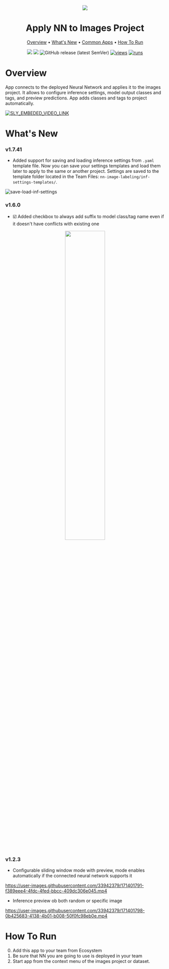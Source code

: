 <div align="center" markdown>
<img src="https://user-images.githubusercontent.com/106374579/187227957-ea4fd452-35ef-4969-9e55-cd7a5a4873ee.png"/>


# Apply NN to Images Project


<p align="center">
  <a href="#Overview">Overview</a> •
  <a href="#whats-new">What's New</a> •
  <a href="#common-apps">Common Apps</a> •
  <a href="#How-To-Run">How To Run</a>
</p>

[![](https://img.shields.io/badge/supervisely-ecosystem-brightgreen)](https://ecosystem.supervisely.com/apps/supervisely-ecosystem/nn-image-labeling/project-dataset)
[![](https://img.shields.io/badge/slack-chat-green.svg?logo=slack)](https://supervisely.com/slack)
![GitHub release (latest SemVer)](https://img.shields.io/github/v/release/supervisely-ecosystem/nn-image-labeling)
[![views](https://app.supervisely.com/img/badges/views/supervisely-ecosystem/nn-image-labeling/project-dataset.png)](https://supervisely.com)
[![runs](https://app.supervisely.com/img/badges/runs/supervisely-ecosystem/nn-image-labeling/project-dataset.png)](https://supervisely.com)

</div>

# Overview

App connects to the deployed Neural Network and applies it to the images project. It allows to configure inference settings, model output classes and tags, and preview predictions. App adds classes and tags to project automatically.

<a data-key="sly-embeded-video-link" href="https://youtu.be/DUQgr_SLVR4" data-video-code="DUQgr_SLVR4">
    <img src="https://i.imgur.com/Edy7B1H.png" alt="SLY_EMBEDED_VIDEO_LINK"  style="max-width:50%;">
</a>

# What's New

### v1.7.41

- Added support for saving and loading inference settings from `.yaml` template file. Now you can save your settings templates and load them later to apply to the same or another project. Settings are saved to the template folder located in the Team Files: `nn-image-labeling/inf-settings-templates/`.

![save-load-inf-settings](https://github.com/user-attachments/assets/ff5c68ac-ed0f-41f0-966f-d61c0b6b8d25)

### v1.6.0

- ☑️ Added checkbox to always add suffix to model class/tag name even if it doesn't have conflicts with existing one

<div align="center" markdown>
  <img src="https://user-images.githubusercontent.com/48913536/235165358-8683c97d-05fb-437a-a386-09eff3e1203a.png" width="50%">
</div>

### v1.2.3

- Configurable sliding window mode with preview, mode enables automatically if the connected neural network supports it

https://user-images.githubusercontent.com/33942379/171401791-f389eee4-4fdc-4fed-bbcc-409dc306e045.mp4

- Inference preview ob both random or specific image

https://user-images.githubusercontent.com/33942379/171401798-0b425683-4138-4b01-b008-50f0fc98eb0e.mp4

# How To Run

0. Add this app to your team from Ecosystem
1. Be sure that NN you are going to use is deployed in your team
2. Start app from the context menu of the images project or dataset. 
